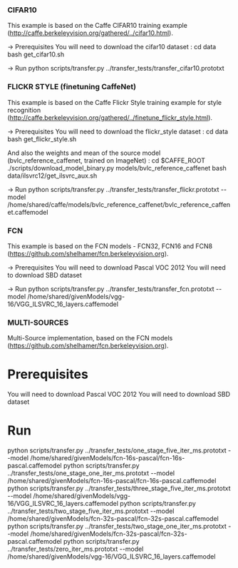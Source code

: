 ### CIFAR10
This example is based on the Caffe CIFAR10 training example (http://caffe.berkeleyvision.org/gathered/../cifar10.html).

-> Prerequisites
You will need to download the cifar10 dataset :
cd data
bash get_cifar10.sh

-> Run
python scripts/transfer.py ../transfer_tests/transfer_cifar10.prototxt



### FLICKR STYLE (finetuning CaffeNet)
This example is based on the Caffe Flickr Style training example for style recognition (http://caffe.berkeleyvision.org/gathered/../finetune_flickr_style.html).

-> Prerequisites
You will need to download the flickr_style dataset :
cd data
bash get_flickr_style.sh

And also the weights and mean of the source model (bvlc_reference_caffenet, trained on ImageNet) :
cd $CAFFE_ROOT
./scripts/download_model_binary.py models/bvlc_reference_caffenet
bash data/ilsvrc12/get_ilsvrc_aux.sh

-> Run
python scripts/transfer.py ../transfer_tests/transfer_flickr.prototxt --model /home/shared/caffe/models/bvlc_reference_caffenet/bvlc_reference_caffenet.caffemodel



### FCN
This example is based on the FCN models - FCN32, FCN16 and FCN8 (https://github.com/shelhamer/fcn.berkeleyvision.org).

-> Prerequisites
You will need to download Pascal VOC 2012
You will need to download SBD dataset

-> Run
python scripts/transfer.py ../transfer_tests/transfer_fcn.prototxt --model /home/shared/givenModels/vgg-16/VGG_ILSVRC_16_layers.caffemodel



### MULTI-SOURCES 
Multi-Source implementation, based on the FCN models (https://github.com/shelhamer/fcn.berkeleyvision.org).

# Prerequisites
You will need to download Pascal VOC 2012
You will need to download SBD dataset

# Run
python scripts/transfer.py ../transfer_tests/one_stage_five_iter_ms.prototxt --model /home/shared/givenModels/fcn-16s-pascal/fcn-16s-pascal.caffemodel
python scripts/transfer.py ../transfer_tests/one_stage_one_iter_ms.prototxt --model /home/shared/givenModels/fcn-16s-pascal/fcn-16s-pascal.caffemodel
python scripts/transfer.py ../transfer_tests/three_stage_five_iter_ms.prototxt --model /home/shared/givenModels/vgg-16/VGG_ILSVRC_16_layers.caffemodel
python scripts/transfer.py ../transfer_tests/two_stage_five_iter_ms.prototxt --model /home/shared/givenModels/fcn-32s-pascal/fcn-32s-pascal.caffemodel
python scripts/transfer.py ../transfer_tests/two_stage_one_iter_ms.prototxt --model /home/shared/givenModels/fcn-32s-pascal/fcn-32s-pascal.caffemodel
python scripts/transfer.py ../transfer_tests/zero_iter_ms.prototxt --model /home/shared/givenModels/vgg-16/VGG_ILSVRC_16_layers.caffemodel


